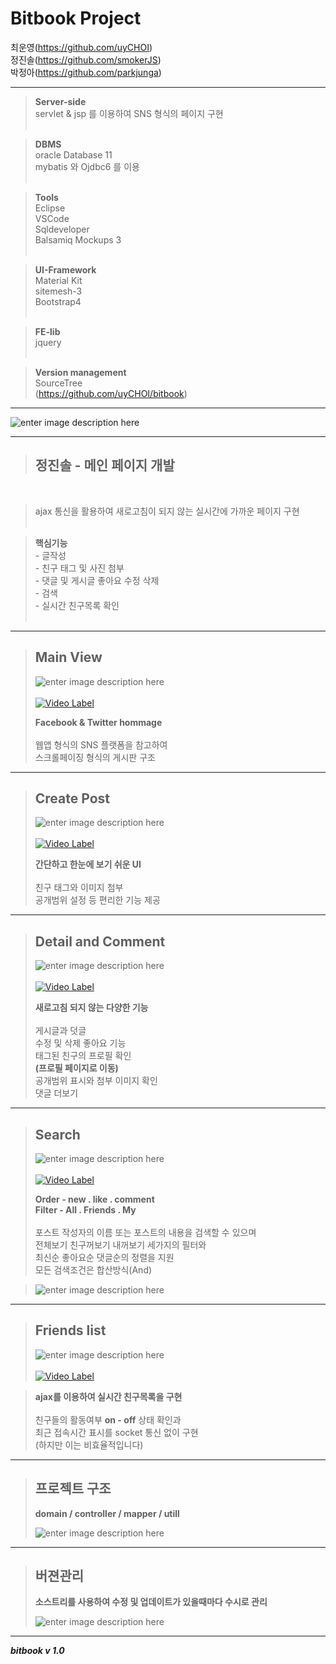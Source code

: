 

**Bitbook Project**
===============




최운영(https://github.com/uyCHOI)<br>
정진솔(https://github.com/smokerJS)<br>
박정아(https://github.com/parkjunga)<br>


---------------------------------------


>**Server-side**<br>
>servlet & jsp 를 이용하여 SNS 형식의 페이지 구현<br><br>

>**DBMS**<br>
oracle Database 11<br>
mybatis 와 Ojdbc6 를 이용<br><br>

>**Tools**<br>
Eclipse<br>
VSCode<br>
Sqldeveloper<br>
Balsamiq Mockups 3<br><br>

>**UI-Framework**<br>
Material Kit<br>
sitemesh-3<br>
Bootstrap4<br><br>

>**FE-lib**<br>
jquery<br><br>

>**Version management**<br>
SourceTree<br>
(https://github.com/uyCHOI/bitbook)<br>

---------------------------------------
![enter image description here](https://s3-eu-west-1.amazonaws.com/froala-eu/temp_files/1529484717645-%EC%A0%9C%EB%AA%A9+%EC%97%86%EC%9D%8C.jpg)

---------------------------------------

>**정진솔 - 메인 페이지 개발**
>---------
<br>

>ajax 통신을 활용하여 새로고침이 되지 않는 실시간에 가까운 페이지 구현<br><br>

> **핵심기능**<br>
    - 글작성<br>
    - 친구 태그 및 사진 첨부<br>
    - 댓글 및 게시글 좋아요 수정 삭제<br>
    - 검색<br>
    - 실시간 친구목록 확인<br>
    <br>

   
---------------------------------------

>Main View
>---------
>![enter image description here](https://s3-eu-west-1.amazonaws.com/froala-eu/temp_files%2F1529491484979-%ED%85%8C%EC%8A%A4%ED%8A%B8.png)
><br><br>
>[![Video Label](https://s3-eu-west-1.amazonaws.com/froala-eu/temp_files%2F1529493464319-1529493464318.png)](https://youtu.be/rDBUGfQheao) <br>
>
>**Facebook & Twitter hommage**<br><br>
>웹앱 형식의 SNS 플랫폼을 참고하여<br>
>스크롤페이징 형식의 게시판 구조<br>

---------------------------------------

>Create Post
>---------
>![enter image description here](https://s3-eu-west-1.amazonaws.com/froala-eu/temp_files%2F1529485834131-1529485834131.png)
><br><br>
>[![Video Label](https://s3-eu-west-1.amazonaws.com/froala-eu/temp_files%2F1529493464319-1529493464318.png)](https://youtu.be/MHfNYveRXSA) <br>
>
>**간단하고 한눈에 보기 쉬운 UI**<br><br>
>친구 태그와 이미지 첨부<br>
>공개범위 설정 등 편리한 기능 제공<br>

---------------------------------------

>Detail and Comment
>---------
>![enter image description here](https://s3-eu-west-1.amazonaws.com/froala-eu/temp_files%2F1529486228985-1529486228985.png)
><br><br>
>[![Video Label](https://s3-eu-west-1.amazonaws.com/froala-eu/temp_files%2F1529493464319-1529493464318.png)](https://youtu.be/DBp5a5HnlEg) <br>
>
>**새로고침 되지 않는 다양한 기능**<br><br>
>게시글과 덧글<br>
>수정 및 삭제 좋아요 기능<br>
>태그된 친구의 프로필 확인<br>**(프로필 페이지로 이동)**<br>
>공개범위 표시와 첨부 이미지 확인<br>
>댓글 더보기<br>

---------------------------------------

>Search
>---------
>![enter image description here](https://s3-eu-west-1.amazonaws.com/froala-eu/temp_files%2F1529486746785-1529486746785.png)
><br><br>
>[![Video Label](https://s3-eu-west-1.amazonaws.com/froala-eu/temp_files%2F1529493464319-1529493464318.png)](https://youtu.be/NGQVilo5bok) <br>
>
>**Order - new . like . comment**<br>
>**Filter - All . Friends . My**<br><br>
>포스트 작성자의 이름 또는 포스트의 내용을 검색할 수 있으며<br>
>전체보기 친구꺼보기 내꺼보기 세가지의 필터와<br>
>최신순 좋아요순 댓글순의 정렬을 지원<br>
>모든 검색조건은 합산방식(And)<br>

>![enter image description here](https://s3-eu-west-1.amazonaws.com/froala-eu/temp_files%2F1529487588864-1529487588864.png)<br>

---------------------------------------

>Friends list
>---------
>![enter image description here](https://s3-eu-west-1.amazonaws.com/froala-eu/temp_files%2F1529487710692-1529487710692.png)
><br><br>
>[![Video Label](https://s3-eu-west-1.amazonaws.com/froala-eu/temp_files%2F1529493464319-1529493464318.png)](https://youtu.be/KQ5S0dlhjSI) <br>

>**ajax를 이용하여 실시간 친구목록을 구현**<br><br>
>친구들의 활동여부 **on - off** 상태 확인과<br>
>최근 접속시간 표시를 socket 통신 없이 구현<br> (하지만 이는 비효율적입니다)<br>

---------------------------------------

>프로젝트 구조
>---------
>**domain / controller / mapper / utill**<br>
>
>![enter image description here](https://s3-eu-west-1.amazonaws.com/froala-eu/temp_files%2F1529488410435-1529488410435.png)

---------------------------------------

>버젼관리
>---------
>**소스트리를 사용하여 수정 및 업데이트가 있을때마다 수시로 관리**<br>
>
>![enter image description here](https://s3-eu-west-1.amazonaws.com/froala-eu/temp_files%2F1529488819357-1529488819357.png)<br>

---------------------------------------

***bitbook v 1.0***